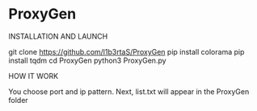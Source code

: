 # ProxyGen
INSTALLATION AND LAUNCH

git clone https://github.com/l1b3rtaS/ProxyGen
pip install colorama
pip install tqdm
cd ProxyGen
python3 ProxyGen.py


HOW IT WORK

You choose port and ip pattern. 
Next, list.txt will appear in the ProxyGen folder

